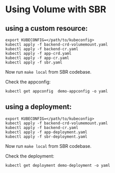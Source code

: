 # Using Volume with SBR

## using a custom resource:

```
export KUBECONFIG=</path/to/kubeconfig>
kubectl apply -f backend-crd-volumemount.yaml
kubectl apply -f backend-cr.yaml
kubectl apply -f app-crd.yaml
kubectl apply -f app-cr.yaml
kubectl apply -f sbr.yaml
```

Now run `make local` from SBR codebase.

Check the appconfig:

```
kubectl get appconfig  demo-appconfig -o yaml
```

## using a deployment:

```
export KUBECONFIG=</path/to/kubeconfig>
kubectl apply -f backend-crd-volumemount.yaml
kubectl apply -f backend-cr.yaml
kubectl apply -f app-deployment.yaml
kubectl apply -f sbr-deployment.yaml
```

Now run `make local` from SBR codebase.

Check the deployment:

```
kubectl get deployment demo-deployment -o yaml
```
